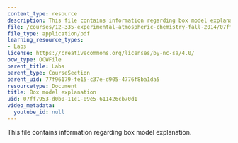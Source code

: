 ```yaml
---
content_type: resource
description: This file contains information regarding box model explanation.
file: /courses/12-335-experimental-atmospheric-chemistry-fall-2014/07ff7953d0b011c109e5611426cb70d1_MIT12_335F14_Box_model.pdf
file_type: application/pdf
learning_resource_types:
- Labs
license: https://creativecommons.org/licenses/by-nc-sa/4.0/
ocw_type: OCWFile
parent_title: Labs
parent_type: CourseSection
parent_uid: 77f96179-fe15-c37e-d905-4776f8ba1da5
resourcetype: Document
title: Box model explanation
uid: 07ff7953-d0b0-11c1-09e5-611426cb70d1
video_metadata:
  youtube_id: null
---
```

This file contains information regarding box model explanation.